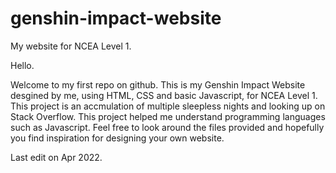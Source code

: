 # genshin-impact-website
My website for NCEA Level 1.

Hello. 

Welcome to my first repo on github. 
This is my Genshin Impact Website desgined by me, using HTML, CSS and basic Javascript, for NCEA Level 1.
This project is an accmulation of multiple sleepless nights and looking up on Stack Overflow.
This project helped me understand programming languages such as Javascript. 
Feel free to look around the files provided and hopefully you find inspiration for designing your own website.

Last edit on Apr 2022.
